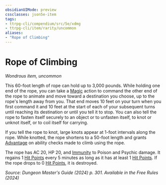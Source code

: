 ```yaml
---
obsidianUIMode: preview
cssclasses: json5e-item
tags:
- ttrpg-cli/compendium/src/5e/xdmg
- ttrpg-cli/item/rarity/uncommon
aliases: 
- "Rope of Climbing"
---
```

# Rope of Climbing
*Wondrous item, uncommon*  



This 60-foot length of rope can hold up to 3,000 pounds. While holding one end of the rope, you can take a [Magic](3-Compendium/rules/actions.md#Magic) action to command the other end of the rope to animate and move toward a destination you choose, up to the rope's length away from you. That end moves 10 feet on your turn when you first command it and 10 feet at the start of each of your subsequent turns until reaching its destination or until you tell it to stop. You can also tell the rope to fasten itself securely to an object or to unfasten itself, to knot or unknot itself, or to coil itself for carrying.

If you tell the rope to knot, large knots appear at 1-foot intervals along the rope. While knotted, the rope shortens to a 50-foot length and grants [Advantage](3-Compendium/rules/variant-rules/advantage-xphb.md) on ability checks made to climb using the rope.

The rope has AC 20, HP 20, and [Immunity](3-Compendium/rules/variant-rules/immunity-xphb.md) to Poison and Psychic damage. It regains 1 [Hit Points](3-Compendium/rules/variant-rules/hit-points-xphb.md) every 5 minutes as long as it has at least 1 [Hit Points](3-Compendium/rules/variant-rules/hit-points-xphb.md). If the rope drops to 0 [Hit Points](3-Compendium/rules/variant-rules/hit-points-xphb.md), it is destroyed.

*Source: Dungeon Master's Guide (2024) p. 301. Available in the Free Rules (2024)*